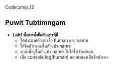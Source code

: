  Codecamp_12

 ## Puwit Tubtimngam  
 * **Lab1 ตั้งการตั้งชื่อตัวแปรที่ดี** 
    * ให้ประกาศตัวแปรชื่อ human และ name 
    * ใส่ชื่อตัวเองลงในตัวแปร name
    * นำค่าที่อยู่ในตัวแปร name ไปใส่ให้ human
    * เมื่อ console.log(human) ออกมาต้องเป็นชื่อตัวเอง
  